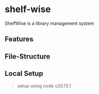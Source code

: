 # shelf-wise
ShelfWise is a library management system

## Features

## File-Structure

## Local Setup

> setup using node v20.13.1